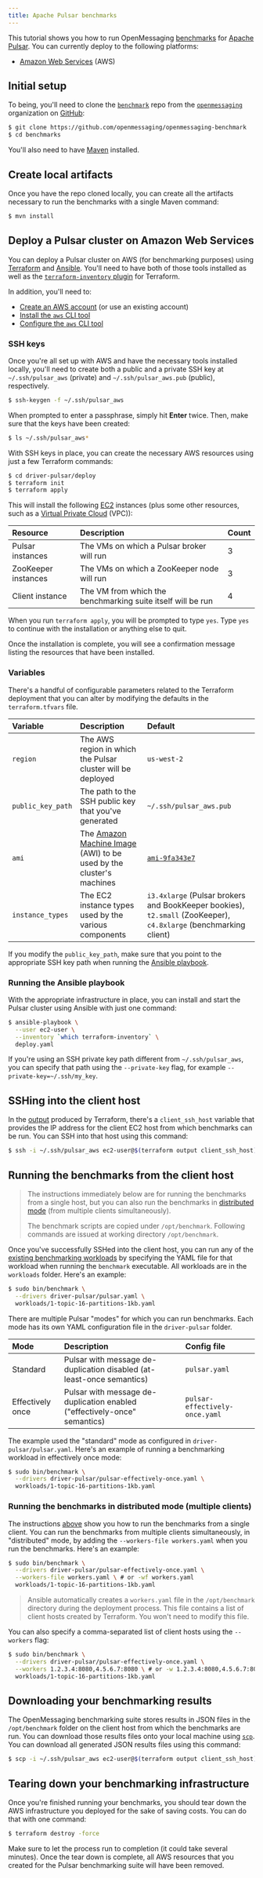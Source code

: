 ```yaml
---
title: Apache Pulsar benchmarks
---
```


This tutorial shows you how to run OpenMessaging [benchmarks](..) for [Apache Pulsar](https://pulsar.incubator.apache.org). You can currently deploy to the following platforms:

* [Amazon Web Services](#deploy-a-pulsar-cluster-on-amazon-web-services) (AWS)

## Initial setup

To being, you'll need to clone the [`benchmark`](https://github.com/openmessaging/openmessaging-benchmark) repo from the [`openmessaging`](https://github.com/openmessaging) organization on [GitHub](https://github.com):

```bash
$ git clone https://github.com/openmessaging/openmessaging-benchmark
$ cd benchmarks
```

You'll also need to have [Maven](https://maven.apache.org/install.html) installed.

## Create local artifacts

Once you have the repo cloned locally, you can create all the artifacts necessary to run the benchmarks with a single Maven command:

```bash
$ mvn install
```

## Deploy a Pulsar cluster on Amazon Web Services

You can deploy a Pulsar cluster on AWS (for benchmarking purposes) using [Terraform](https://terraform.io/) and [Ansible](http://docs.ansible.com/ansible/latest/intro_installation.html). You'll need to have both of those tools installed as well as the [`terraform-inventory` plugin](https://github.com/adammck/terraform-inventory) for Terraform.

In addition, you'll need to:

* [Create an AWS account](https://aws.amazon.com/account/) (or use an existing account)
* [Install the `aws` CLI tool](https://aws.amazon.com/cli/)
* [Configure the `aws` CLI tool](http://docs.aws.amazon.com/cli/latest/userguide/cli-chap-getting-started.html)

### SSH keys

Once you're all set up with AWS and have the necessary tools installed locally, you'll need to create both a public and a private SSH key at `~/.ssh/pulsar_aws` (private) and `~/.ssh/pulsar_aws.pub` (public), respectively.

```bash
$ ssh-keygen -f ~/.ssh/pulsar_aws
```

When prompted to enter a passphrase, simply hit **Enter** twice. Then, make sure that the keys have been created:

```bash
$ ls ~/.ssh/pulsar_aws*
```

With SSH keys in place, you can create the necessary AWS resources using just a few Terraform commands:

```bash
$ cd driver-pulsar/deploy
$ terraform init
$ terraform apply
```

This will install the following [EC2](https://aws.amazon.com/ec2) instances (plus some other resources, such as a [Virtual Private Cloud](https://aws.amazon.com/vpc/) (VPC)):

Resource | Description | Count
:--------|:------------|:-----
Pulsar instances | The VMs on which a Pulsar broker will run | 3
ZooKeeper instances | The VMs on which a ZooKeeper node will run | 3
Client instance | The VM from which the benchmarking suite itself will be run | 4

When you run `terraform apply`, you will be prompted to type `yes`. Type `yes` to continue with the installation or anything else to quit.

Once the installation is complete, you will see a confirmation message listing the resources that have been installed.

### Variables

There's a handful of configurable parameters related to the Terraform deployment that you can alter by modifying the defaults in the `terraform.tfvars` file.

Variable | Description | Default
:--------|:------------|:-------
`region` | The AWS region in which the Pulsar cluster will be deployed | `us-west-2`
`public_key_path` | The path to the SSH public key that you've generated | `~/.ssh/pulsar_aws.pub`
`ami` | The [Amazon Machine Image](http://docs.aws.amazon.com/AWSEC2/latest/UserGuide/AMIs.html) (AWI) to be used by the cluster's machines | [`ami-9fa343e7`](https://access.redhat.com/articles/3135091)
`instance_types` | The EC2 instance types used by the various components | `i3.4xlarge` (Pulsar brokers and BookKeeper bookies), `t2.small` (ZooKeeper), `c4.8xlarge` (benchmarking client)

If you modify the `public_key_path`, make sure that you point to the appropriate SSH key path when running the [Ansible playbook](#running-the-ansible-playbook).

### Running the Ansible playbook

With the appropriate infrastructure in place, you can install and start the Pulsar cluster using Ansible with just one command:

```bash
$ ansible-playbook \
  --user ec2-user \
  --inventory `which terraform-inventory` \
  deploy.yaml
```

If you're using an SSH private key path different from `~/.ssh/pulsar_aws`, you can specify that path using the `--private-key` flag, for example `--private-key=~/.ssh/my_key`.

## SSHing into the client host

In the [output](https://www.terraform.io/intro/getting-started/outputs.html) produced by Terraform, there's a `client_ssh_host` variable that provides the IP address for the client EC2 host from which benchmarks can be run. You can SSH into that host using this command:

```bash
$ ssh -i ~/.ssh/pulsar_aws ec2-user@$(terraform output client_ssh_host)
```

<a id="single-client-mode"></a>
## Running the benchmarks from the client host

> The instructions immediately below are for running the benchmarks from a single host, but you  can also run the benchmarks in [distributed mode](#distributed-mode) (from multiple clients simultaneously).
>
> The benchmark scripts are copied under `/opt/benchmark`. Following commands are issued at working directory `/opt/benchmark`.

Once you've successfully SSHed into the client host, you can run any of the [existing benchmarking workloads](../#benchmarking-workloads) by specifying the YAML file for that workload when running the `benchmark` executable. All workloads are in the `workloads` folder. Here's an example:

```bash
$ sudo bin/benchmark \
  --drivers driver-pulsar/pulsar.yaml \
  workloads/1-topic-16-partitions-1kb.yaml
```

There are multiple Pulsar "modes" for which you can run benchmarks. Each mode has its own YAML configuration file in the `driver-pulsar` folder.

Mode | Description | Config file
:----|:------------|:-----------
Standard | Pulsar with message de-duplication disabled (at-least-once semantics) | `pulsar.yaml`
Effectively once | Pulsar with message de-duplication enabled ("effectively-once" semantics) | `pulsar-effectively-once.yaml`

The example used the "standard" mode as configured in `driver-pulsar/pulsar.yaml`. Here's an example of running a benchmarking workload in effectively once mode:

```bash
$ sudo bin/benchmark \
  --drivers driver-pulsar/pulsar-effectively-once.yaml \
  workloads/1-topic-16-partitions-1kb.yaml
```

<a id="distributed-mode"></a>
### Running the benchmarks in distributed mode (multiple clients)

The instructions [above](#single-client-mode) show you how to run the benchmarks from a single client. You can run the benchmarks from multiple clients simultaneously, in "distributed" mode, by adding the `--workers-file workers.yaml` when you run the benchmarks. Here's an example:

```bash
$ sudo bin/benchmark \
  --drivers driver-pulsar/pulsar-effectively-once.yaml \
  --workers-file workers.yaml \ # or -wf workers.yaml
  workloads/1-topic-16-partitions-1kb.yaml
```

> Ansible automatically creates a `workers.yaml` file in the `/opt/benchmark` directory during the deployment process. This file contains a list of client hosts created by Terraform. You won't need to modify this file.

You can also specify a comma-separated list of client hosts using the `--workers` flag:

```bash
$ sudo bin/benchmark \
  --drivers driver-pulsar/pulsar-effectively-once.yaml \
  --workers 1.2.3.4:8080,4.5.6.7:8080 \ # or -w 1.2.3.4:8080,4.5.6.7:8080
  workloads/1-topic-16-partitions-1kb.yaml
```

## Downloading your benchmarking results

The OpenMessaging benchmarking suite stores results in JSON files in the `/opt/benchmark` folder on the client host from which the benchmarks are run. You can download those results files onto your local machine using [`scp`](https://linux.die.net/man/1/scp). You can download all generated JSON results files using this command:

```bash
$ scp -i ~/.ssh/pulsar_aws ec2-user@$(terraform output client_ssh_host):/opt/benchmark/*.json .
```

## Tearing down your benchmarking infrastructure

Once you're finished running your benchmarks, you should tear down the AWS infrastructure you deployed for the sake of saving costs. You can do that with one command:

```bash
$ terraform destroy -force
```

Make sure to let the process run to completion (it could take several minutes). Once the tear down is complete, all AWS resources that you created for the Pulsar benchmarking suite will have been removed.
